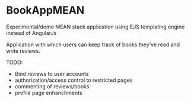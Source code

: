 # BookAppMEAN
Experimental/demo MEAN stack application using EJS templating engine instead of AngularJs

Application with which users can keep track of books they've read and write reviews.

TODO:
- Bind reviews to user accounts
- authorization/access control to restricted pages
- commenting of reviews/books
- profile page enhanchments
